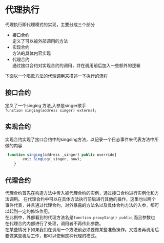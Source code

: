 # 代理执行
代理执行即代理模式的实现，主要分成三个部分
- 接口合约   
定义了可以被外部调用的方法
- 实现合约  
方法的具体内容实现
- 代理合约  
通过接口合约对实现合约的调用，并在调用前后加入一些额外的逻辑

下面以一个唱歌方法的代理调用来描述一下执行的流程
## 接口合约  
定义了一个singing 方法,入参是singer歌手  
```function singing(address singer) external;```  

## 实现合约  
实现合约实现了接口合约中的singsing方法，以记录一个日志事件来代表方法中所做的内容
```javascript
 function singing(address _singer) public override{
        emit SingLog(_singer, now);
    }
```

## 代理合约
代理合约首先在构造方法中传入被代理合约的实例，通过接口合约进行实例化和方法调用。
在代理合约中可以在具体方法执行前后进行其他的操作，这里也以两个事件代表，并且通过代理合约，对外暴露的方法名以及具体合约方法的入参，都可以起到一定的修饰作用。   
在此例中，外部看到的代理方法名是``` function proxySing() public ```,而且参数也在代理合约内部进行了处理，调用者不再传此参数。  
在某些情况下如果我们在调用一个方法前必须要做某些准备操作，又或者再调用后要做某些善后工作，都可以使用这种代理的模式。


